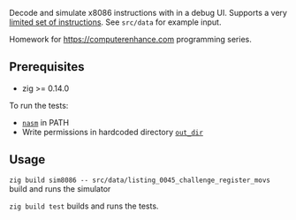 Decode and simulate x8086 instructions with in a debug UI. Supports a very [limited set of instructions](https://github.com/araex/sim8086/blob/main/src/x86/opcodes.zig). See `src/data` for example input.

Homework for https://computerenhance.com programming series.

## Prerequisites
- zig >= 0.14.0

To run the tests:
- [`nasm`](https://en.wikipedia.org/wiki/Netwide_Assembler) in PATH
- Write permissions in hardcoded directory [`out_dir`](https://github.com/araex/sim8086/blob/main/src/nasm.zig#L5)

## Usage
`zig build sim8086 -- src/data/listing_0045_challenge_register_movs` build and runs the simulator

`zig build test` builds and runs the tests.
